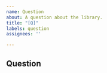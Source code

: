 ```yaml
---
name: Question
about: A question about the library.
title: "[Q]"
labels: question
assignees: ''

---
```


## Question
<!-- Describe your question here -->